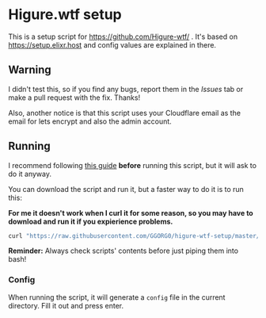 # Higure.wtf setup
This is a setup script for https://github.com/Higure-wtf/ . It's based on https://setup.elixr.host and config values are explained in there.
## Warning
I didn't test this, so if you find any bugs, report them in the *Issues* tab or make a pull request with the fix. Thanks!

Also, another notice is that this script uses your Cloudflare email as the email for lets encrypt and also the admin account.
## Running
I recommend following [this guide](https://setup.elixr.host/cloudflare-setup/untitled) **before** running this script, but it will ask to do it anyway. 

You can download the script and run it, but a faster way to do it is to run this:

**For me it doesn't work when I curl it for some reason, so you may have to download and run it if you expierience problems.**
```bash
curl "https://raw.githubusercontent.com/GGORG0/higure-wtf-setup/master/setup.sh" | bash
```
**Reminder:** Always check scripts' contents before just piping them into bash!
### Config
When running the script, it will generate a `config` file in the current directory. Fill it out and press enter. 
